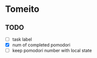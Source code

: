 # Tomeito

## TODO

- [ ] task label
- [x] num of completed pomodori
- [ ] keep pomodori number with local state

